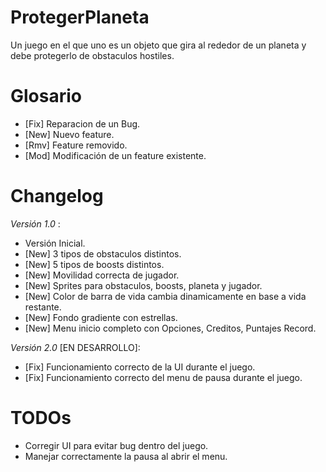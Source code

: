 # ProtegerPlaneta
Un juego en el que uno es un objeto que gira al rededor de un planeta y debe protegerlo de obstaculos hostiles.


# Glosario
- [Fix] Reparacion de un Bug.
- [New] Nuevo feature.
- [Rmv] Feature removido.
- [Mod] Modificación de un feature existente.


# Changelog
*Versión 1.0* : 
- Versión Inicial. 
- [New] 3 tipos de obstaculos distintos.
- [New] 5 tipos de boosts distintos.
- [New] Movilidad correcta de jugador.
- [New] Sprites para obstaculos, boosts, planeta y jugador.
- [New] Color de barra de vida cambia dinamicamente en base a vida restante.
- [New] Fondo gradiente con estrellas.
- [New] Menu inicio completo con Opciones, Creditos, Puntajes Record.

*Versión 2.0* [EN DESARROLLO]: 
- [Fix] Funcionamiento correcto de la UI durante el juego.
- [Fix] Funcionamiento correcto del menu de pausa durante el juego.


# TODOs
- Corregir UI para evitar bug dentro del juego.
- Manejar correctamente la pausa al abrir el menu.
